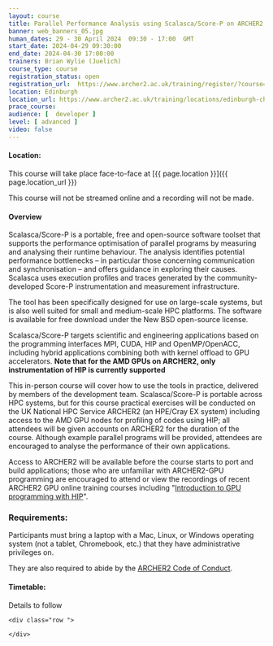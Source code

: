 ```yaml
---
layout: course
title: Parallel Performance Analysis using Scalasca/Score-P on ARCHER2 (for CPUs and HIP on the AMD GPUs)
banner: web_banners_05.jpg 
human_dates: 29 - 30 April 2024  09:30 - 17:00  GMT
start_date: 2024-04-29 09:30:00
end_date: 2024-04-30 17:00:00
trainers: Brian Wylie (Juelich)
course_type: course
registration_status: open
registration_url:  https://www.archer2.ac.uk/training/register/?course=240429-scalasca-gpu
location: Edinburgh
location_url: https://www.archer2.ac.uk/training/locations/edinburgh-charteris-land
prace_course: 
audience: [  developer ]
level: [ advanced ]
video: false
---
```


#### Location:

This course will take place face-to-face at  [{{ page.location }}]({{ page.location_url }})

This course will not be streamed online and a recording will not be made.

#### Overview

Scalasca/Score-P is a portable, free and open-source software toolset that supports the performance optimisation of parallel programs by measuring and analysing their runtime behaviour.  The analysis identifies potential performance bottlenecks – in particular those concerning communication and synchronisation – and offers guidance in exploring their causes.  Scalasca uses execution profiles and traces generated by the community-developed Score-P instrumentation and measurement infrastructure.

The tool has been specifically designed for use on large-scale systems, but is also well suited for small and medium-scale HPC platforms.  The software is available for free download under the New BSD open-source license.

Scalasca/Score-P targets scientific and engineering applications based on the programming interfaces MPI, CUDA, HIP and OpenMP/OpenACC, including hybrid applications combining both with kernel offload to GPU accelerators. **Note that for the AMD GPUs on ARCHER2, only instrumentation of HIP is currently supported**

This in-person course will cover how to use the tools in practice, delivered by members of the development team.  Scalasca/Score-P is portable across HPC systems, but for this course practical exercises will be conducted on the UK National HPC Service ARCHER2 (an HPE/Cray EX system) including access to the AMD GPU nodes for profiling of codes using HIP; all attendees will be given accounts on ARCHER2 for the duration of the course.  Although example parallel programs will be provided, attendees are encouraged to analyse the performance of their own applications.

Access to ARCHER2 will be available before the course starts to port and build applications; those who are unfamiliar with ARCHER2-GPU programming are encouraged to attend or view the recordings of recent
ARCHER2 GPU online training courses including "[Introduction to GPU programming with HIP](https://www.archer2.ac.uk/training/courses/240418-gpu-hip/)".


### Requirements:

Participants must bring a laptop with a Mac, Linux, or Windows operating system (not a tablet, Chromebook, etc.) that they have administrative privileges on.

They are also required to abide by the [ARCHER2  Code of Conduct](../../../about/policies/code-of-conduct.html). 


#### Timetable:

Details to follow

<section id="service">

<!-- 

<h2><a name="materials">Course materials</a></h2>
 -->


    <div class="row ">	

<!-- 		
      <div class="col-xs-6 col-sm-4">
        <a class="ar2_linkbox ar2_linkbox-green" 
          href="   ">
          <strong>Course materials</strong>         
        </a>
      </div>
 -->

<!--  
      <div class="col-xs-6 col-sm-4">
        <a class="ar2_linkbox ar2_linkbox-teal" 
          href="https://pad.archer2.ac.uk/p/NNNNNN-xxxxxxx">
          <strong>Course Chat</strong>       
        </a>
      </div>
		
 -->
 	</div>
		
		
					


<!-- 		
<h2><a name="videos">Videos</a></h2>

<h3>Session 1</h3>

<div>
	<iframe title="Video" width="560" height="315" src="https://www.youtube.com/embed/xxxxxxxxxxx" frameborder="0" allow="accelerometer; autoplay; encrypted-media; gyroscope; picture-in-picture" allowfullscreen></iframe>
</div>

 -->





<!-- 
<h2><a name="feedback">Feedback</a></h2>


    <div class="row ">	

      <div class="col-xs-6 col-sm-4">
        <a class="ar2_linkbox ar2_linkbox-teal" 

           href="../../feedback/?course=XXXX" 

		>
          <strong>Feedback</strong><br/>
          Please let us know what was great about this course and anything we can improve
        </a>
      </div>
    </div>
		
 -->		

 
</section>


